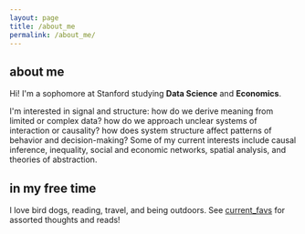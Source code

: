 ```yaml
---
layout: page
title: /about_me
permalink: /about_me/
---
```

## about me
Hi! I'm a sophomore at Stanford studying **Data Science** and **Economics**. 

I'm interested in signal and structure: how do we derive meaning from limited or complex data? how do we approach unclear systems of interaction or causality? how does system structure affect patterns of behavior and decision-making? Some of my current interests include causal inference, inequality, social and economic networks, spatial analysis, and theories of abstraction.

## in my free time
I love bird dogs, reading, travel, and being outdoors. See [current_favs](current_favs.md) for assorted thoughts and reads!
